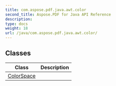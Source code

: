 ```yaml
---
title: com.aspose.pdf.java.awt.color
second_title: Aspose.PDF for Java API Reference
description: 
type: docs
weight: 18
url: /java/com.aspose.pdf.java.awt.color/
---
```


## Classes

| Class | Description |
| --- | --- |
| [ColorSpace](../com.aspose.pdf.java.awt.color/colorspace) |  |

